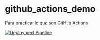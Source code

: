 # github_actions_demo
Para practicar lo que son GitHub Actions

[![Deployment Pipeline](https://github.com/borjadominguez/github_actions_demo/actions/workflows/pipeline.yaml/badge.svg)](https://github.com/borjadominguez/github_actions_demo/actions/workflows/pipeline.yaml)
